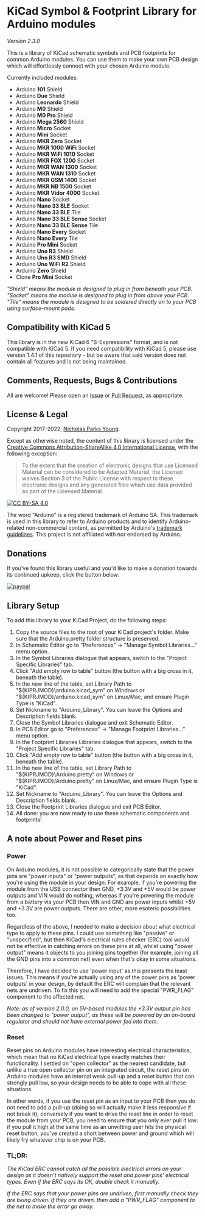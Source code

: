# KiCad Symbol & Footprint Library for Arduino modules
*Version 2.3.0*

This is a library of KiCad schematic symbols and PCB footprints for common Arduino modules. You can use them to make your own PCB design which will effortlessly connect with your chosen Arduino module.

Currently included modules:
- Arduino **101** Shield
- Arduino **Due** Shield
- Arduino **Leonardo** Shield
- Arduino **M0** Shield
- Arduino **M0 Pro** Shield
- Arduino **Mega 2560** Shield
- Arduino **Micro** Socket
- Arduino **Mini** Socket
- Arduino **MKR Zero** Socket
- Arduino **MKR 1000 WiFi** Socket
- Arduino **MKR WiFi 1010** Socket
- Arduino **MKR FOX 1200** Socket
- Arduino **MKR WAN 1300** Socket
- Arduino **MKR WAN 1310** Socket
- Arduino **MKR GSM 1400** Socket
- Arduino **MKR NB 1500** Socket
- Arduino **MKR Vidor 4000** Socket
- Arduino **Nano** Socket
- Arduino **Nano 33 BLE** Socket
- Arduino **Nano 33 BLE** Tile
- Arduino **Nano 33 BLE Sense** Socket
- Arduino **Nano 33 BLE Sense** Tile
- Arduino **Nano Every** Socket
- Arduino **Nano Every** Tile
- Arduino **Pro Mini** Socket
- Arduino **Uno R3** Shield
- Arduino **Uno R3 SMD** Shield
- Arduino **Uno WiFi R2** Shield
- Arduino **Zero** Shield
- Clone **Pro Mini** Socket

*"Shield" means the module is designed to plug in from beneath your PCB. "Socket" means the module is designed to plug in from above your PCB. "Tile" means the module is designed to be soldered directly on to your PCB using surface-mount pads.*

## Compatibility with KiCad 5
This library is in the new KiCad 6 "S-Expressions" format, and is not compatible with KiCad 5. If you need compatibility with KiCad 5, please use version 1.4.1 of this repository - but be aware that said version does not contain all features and is not being maintained.

## Comments, Requests, Bugs & Contributions
All are welcome!
Please open an [Issue](https://github.com/Alarm-Siren/arduino-kicad-library/issues) or [Pull Request](https://github.com/Alarm-Siren/arduino-kicad-library/pulls), as appropriate.

## License & Legal
Copyright 2017-2022, [Nicholas Parks Young](https://github.com/Alarm-Siren).

Except as otherwise noted, the content of this library is licensed under the 
[Creative Commons Attribution-ShareAlike 4.0 International License](https://creativecommons.org/licenses/by-sa/4.0/), with the following exception:
> To the extent that the creation of electronic designs that use Licensed Material can be considered to be Adapted Material, the Licensor waives Section 3 of the Public License with respect to these electronic designs and any generated files which use data provided as part of the Licensed Material.

[![CC BY-SA 4.0](https://licensebuttons.net/l/by-sa/4.0/88x31.png)](https://creativecommons.org/licenses/by-sa/4.0/)

The word "Arduino" is a registered trademark of Arduino SA. This trademark is used in this library to refer to Arduino products and to identify Arduino-related non-commercial content, as permitted by Arduino's [trademark guidelines](https://www.arduino.cc/en/trademark). This project is not affiliated with nor endorsed by Arduino.

## Donations

If you've found this library useful and you'd like to make a donation towards its continued upkeep, click the button below:

[![paypal](https://www.paypalobjects.com/en_GB/i/btn/btn_donate_LG.gif)](https://www.paypal.com/cgi-bin/webscr?cmd=_s-xclick&hosted_button_id=UX25HM4CZFFWW)

## Library Setup
To add this library to your KiCad Project, do the following steps:
1. Copy the source files to the root of your KiCad project's folder. Make sure that the Arduino.pretty folder structure is preserved.
2. In Schematic Editor go to "Preferences" -> "Manage Symbol Libraries..." menu option.
3. In the Symbol Libraries dialogue that appears, switch to the "Project Specific Libraries" tab.
4. Click "Add empty row to table" button (the button with a big cross in it, beneath the table).
5. In the new line of the table, set Library Path to "${KIPRJMOD}\arduino.kicad_sym" on Windows or "${KIPRJMOD}/arduino.kicad_sym" on Linux/Mac, and ensure Plugin Type is "KiCad".
6. Set Nickname to "Arduino_Library". You can leave the Options and Description fields blank.
7. Close the Symbol Libraries dialogue and exit Schematic Editor.
8. In PCB Editor go to "Preferences" -> "Manage Footprint Libraries..." menu option.
9. In the Footprint Libraries Libraries dialogue that appears, switch to the "Project Specific Libraries" tab.
10. Click "Add empty row to table" button (the button with a big cross in it, beneath the table).
11. In the new line of the table, set Library Path to "${KIPRJMOD}\Arduino.pretty" on Windows or "${KIPRJMOD}/Arduino.pretty" on Linux/Mac, and ensure Plugin Type is "KiCad".
12. Set Nickname to "Arduino_Library". You can leave the Options and Description fields blank.
13. Close the Footprint Libraries dialogue and exit PCB Editor.
14. All done: you are now ready to use these schematic components and footprints!

## A note about Power and Reset pins

### Power
On Arduino modules, it is not possible to categorically state that the power pins are "power inputs" or "power outputs", as that depends on exactly how you're using the module in your design. For example, if you're powering the module from the USB connector then GND, +3.3V and +5V would be power outputs and VIN would do nothing, whereas if you're powering the module from a battery via your PCB then VIN and GND are power inputs whilst +5V and +3.3V are power outputs. There are other, more esoteric possibilities too.

Regardless of the above, I needed to make a decision about what electrical type to apply to these pins. I could use something like "passive" or "unspecified", but then KiCad's electrical rules checker (ERC) tool would not be effective in catching errors on these pins at all, whilst using "power output" means it objects to you joining pins together (for example, joining all the GND pins into a common net) even when that's okay in some situations.

Therefore, I have decided to use 'power input' as this presents the least issues. This means if you're actually using any of the power pins as 'power outputs' in your design, by default the ERC will complain that the relevant nets are undriven. To fix this you will need to add the special "PWR_FLAG" component to the affected net.

*Note: as of version 2.0.0, on 5V-based modules the +3.3V output pin has been changed to "power output", as these will be powered by an on-board regulator and should not have external power fed into them.*

### Reset
Reset pins on Arduino modules have interesting electrical characteristics, which mean that no KiCad electrical type exactly matches their functionality. I settled on "open collector" as the nearest candidate, but unlike a true open collector pin on an integrated circuit, the reset pins on Arduino modules have an internal weak pull-up and a reset button that can strongly pull low, so your design needs to be able to cope with all these situations.

In other words, if you use the reset pin as an input to your PCB then you do not need to add a pull-up (doing so will actually make it less responsive if not break it); conversely if you want to drive the reset line in order to reset the module from your PCB, you need to ensure that you only ever pull it low: if you pull it high at the same time as an unwitting user hits the physical reset button, you've created a short between power and ground which will likely fry whatever chip is on your PCB.

### TL;DR:

*The KiCad ERC cannot catch all the possible electrical errors on your design as it doesn't natively support the reset and power pins' electrical types. Even if the ERC says its OK, double check it manually.*

*If the ERC says that your power pins are undriven, first manually check they are being driven. If they are driven, then add a "PWR_FLAG" component to the net to make the error go away.*
